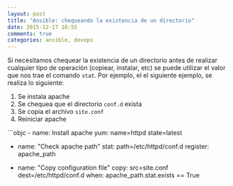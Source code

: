 ```yaml
---
layout: post
title: "Ansible: chequeando la existencia de un directorio"
date: 2015-12-17 16:55
comments: true
categories: ansible, devops
---
```

Si necesitamos chequear la existencia de un directorio antes de realizar cualquier tipo de operación (copiear, instalar, etc) se puede utilizar el valor que nos trae el comando <code>stat</code>. Por ejemplo, el el siguiente ejemplo, se realiza lo siguiente:
<ol>
<li>Se instala apache</li>
<li>Se chequea que el directorio <code>conf.d</code> exista</li>
<li>Se copia el archivo <code>site.conf</code></li>
<li>Reiniciar apache</code></li>
</ol>
```objc
- name: Install apache
  yum: name=httpd state=latest

- name: "Check apache path"
  stat: path=/etc/httpd/conf.d
  register: apache_path

- name: "Copy configuration file"
  copy: src=site.conf dest=/etc/httpd/conf.d
  when: apache_path.stat.exists == True
```
